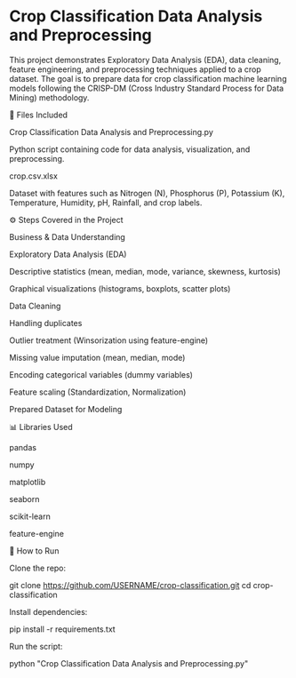 # Crop Classification Data Analysis and Preprocessing

This project demonstrates Exploratory Data Analysis (EDA), data cleaning, feature engineering, and preprocessing techniques applied to a crop dataset. The goal is to prepare data for crop classification machine learning models following the CRISP-DM (Cross Industry Standard Process for Data Mining) methodology.

📂 Files Included

Crop Classification Data Analysis and Preprocessing.py

Python script containing code for data analysis, visualization, and preprocessing.

crop.csv.xlsx

Dataset with features such as Nitrogen (N), Phosphorus (P), Potassium (K), Temperature, Humidity, pH, Rainfall, and crop labels.

⚙️ Steps Covered in the Project

Business & Data Understanding

Exploratory Data Analysis (EDA)

Descriptive statistics (mean, median, mode, variance, skewness, kurtosis)

Graphical visualizations (histograms, boxplots, scatter plots)

Data Cleaning

Handling duplicates

Outlier treatment (Winsorization using feature-engine)

Missing value imputation (mean, median, mode)

Encoding categorical variables (dummy variables)

Feature scaling (Standardization, Normalization)

Prepared Dataset for Modeling

📊 Libraries Used

pandas

numpy

matplotlib

seaborn

scikit-learn

feature-engine

🚀 How to Run

Clone the repo:

git clone https://github.com/USERNAME/crop-classification.git
cd crop-classification


Install dependencies:

pip install -r requirements.txt


Run the script:

python "Crop Classification Data Analysis and Preprocessing.py"
